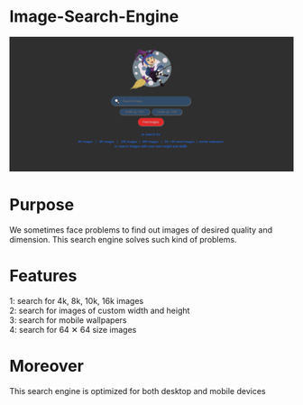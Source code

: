# Image-Search-Engine

![](/images/pic2.PNG)

# Purpose
<p>We sometimes face problems to find out images of desired quality and dimension.
This search engine solves such kind of problems.
</p>

# Features
1: search for 4k, 8k, 10k, 16k images<br>
2: search for images of custom width and height<br>
3: search for mobile wallpapers<br>
4: search for 64 &#x2715; 64 size images

# Moreover
This search engine is optimized for both desktop and mobile devices




 



